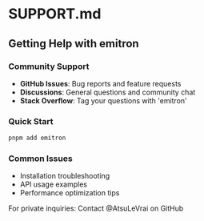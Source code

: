 # SUPPORT.md

## Getting Help with emitron

### Community Support

- **GitHub Issues**: Bug reports and feature requests
- **Discussions**: General questions and community chat
- **Stack Overflow**: Tag your questions with 'emitron'

### Quick Start

```bash
pnpm add emitron
```

### Common Issues

- Installation troubleshooting
- API usage examples
- Performance optimization tips

For private inquiries: Contact @AtsuLeVrai on GitHub
